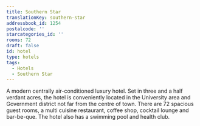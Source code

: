```yaml
---
title: Southern Star
translationKey: southern-star
addressbook_id: 1254
postalcode: ''
starcategories_id: ''
rooms: 72
draft: false
id: hotel
type: hotels
tags:
  - Hotels
  - Southern Star
---
```

A modern centrally air-conditioned luxury hotel. Set in three and a half verdant acres, the hotel is conveniently located in the University area and Government district not far from the centre of town. There are 72 spacious guest rooms, a multi cuisine restaurant, coffee shop, cocktail lounge and bar-be-que. The hotel also has a swimming pool and health club.